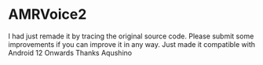 # AMRVoice2
I had just remade it by tracing the original source code.
Please submit some improvements if you can improve it in any way.
Just made it compatible with Android 12 Onwards
Thanks
Aqushino